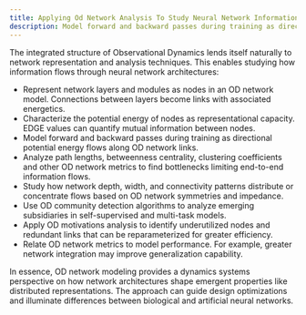 ```yaml
---
title: Applying Od Network Analysis To Study Neural Network Information Flow
description: Model forward and backward passes during training as directional potential energy flows along OD network links.  Analyze path lengths, betweenness centrality, clustering coefficients and other OD network metrics to find bottlenecks limiting end-to-end information flows.
---
```

The integrated structure of Observational Dynamics lends itself naturally to network representation and analysis techniques. This enables studying how information flows through neural network architectures:

- Represent network layers and modules as nodes in an OD network model. Connections between layers become links with associated energetics.
- Characterize the potential energy of nodes as representational capacity. EDGE values can quantify mutual information between nodes.
- Model forward and backward passes during training as directional potential energy flows along OD network links.
- Analyze path lengths, betweenness centrality, clustering coefficients and other OD network metrics to find bottlenecks limiting end-to-end information flows.
- Study how network depth, width, and connectivity patterns distribute or concentrate flows based on OD network symmetries and impedance.
- Use OD community detection algorithms to analyze emerging subsidiaries in self-supervised and multi-task models.
- Apply OD motivations analysis to identify underutilized nodes and redundant links that can be reparameterized for greater efficiency.
- Relate OD network metrics to model performance. For example, greater network integration may improve generalization capability.

In essence, OD network modeling provides a dynamics systems perspective on how network architectures shape emergent properties like distributed representations. The approach can guide design optimizations and illuminate differences between biological and artificial neural networks.
